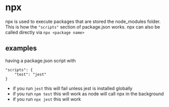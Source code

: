 # npx

npx is used to execute packages that are stored the node_modules folder. This is how the `"scripts"` section of package.json works. npx can also be called directly via `npx <package name>`

## examples

having a package.json script with

``` node
"scripts": {
    "test": "jest"
}
```

- if you run `jest` this will fail unless jest is installed globally 
- if you run `npm test` this will work as node will call npx in the background
- if you run `npx jest` this will work
